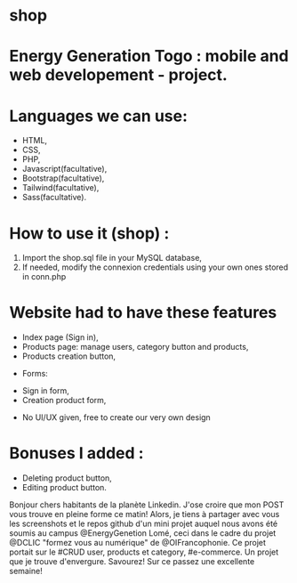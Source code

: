 # shop

# Energy Generation Togo : mobile and web developement - project.

# Languages we can use:

- HTML,
- CSS,
- PHP,
- Javascript(facultative),
- Bootstrap(facultative),
- Tailwind(facultative),
- Sass(facultative).

# How to use it (shop) :

1. Import the shop.sql file in your MySQL database,
2. If needed, modify the connexion credentials using your own ones stored in conn.php

# Website had to have these features

- Index page (Sign in),
- Products page: manage users, category button and products,
- Products creation button,

* Forms:
- Sign in form,
- Creation product form,
* No UI/UX given, free to create our very own design

# Bonuses I added :

- Deleting product button,
- Editing product button.


Bonjour chers habitants de la planète Linkedin. J'ose croire que mon POST vous trouve en pleine forme ce matin!
Alors, je tiens à partager avec vous les screenshots et le repos github d'un mini projet auquel nous avons été soumis au campus @EnergyGenetion Lomé, ceci dans le cadre du projet @DCLIC "formez vous au numérique" de @OIFrancophonie.
Ce projet portait sur le #CRUD user, products et category, #e-commerce. Un projet que je trouve d'envergure. Savourez! Sur ce passez une excellente semaine!